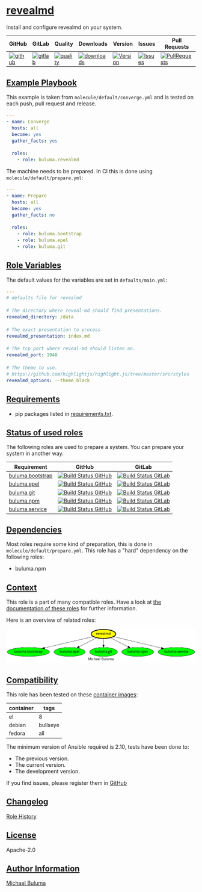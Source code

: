 # [revealmd](#revealmd)

Install and configure revealmd on your system.

|GitHub|GitLab|Quality|Downloads|Version|Issues|Pull Requests|
|------|------|-------|---------|-------|------|-------------|
|[![github](https://github.com/buluma/ansible-role-revealmd/workflows/Ansible%20Molecule/badge.svg)](https://github.com/buluma/ansible-role-revealmd/actions)|[![gitlab](https://gitlab.com/buluma/ansible-role-revealmd/badges/master/pipeline.svg)](https://gitlab.com/buluma/ansible-role-revealmd)|[![quality](https://img.shields.io/ansible/quality/)](https://galaxy.ansible.com/buluma/revealmd)|[![downloads](https://img.shields.io/ansible/role/d/)](https://galaxy.ansible.com/buluma/revealmd)|[![Version](https://img.shields.io/github/release/buluma/ansible-role-revealmd.svg)](https://github.com/buluma/ansible-role-revealmd/releases/)|[![Issues](https://img.shields.io/github/issues/buluma/ansible-role-revealmd.svg)](https://github.com/buluma/ansible-role-revealmd/issues/)|[![PullRequests](https://img.shields.io/github/issues-pr-closed-raw/buluma/ansible-role-revealmd.svg)](https://github.com/buluma/ansible-role-revealmd/pulls/)|

## [Example Playbook](#example-playbook)

This example is taken from `molecule/default/converge.yml` and is tested on each push, pull request and release.
```yaml
---
- name: Converge
  hosts: all
  become: yes
  gather_facts: yes

  roles:
    - role: buluma.revealmd
```

The machine needs to be prepared. In CI this is done using `molecule/default/prepare.yml`:
```yaml
---
- name: Prepare
  hosts: all
  become: yes
  gather_facts: no

  roles:
    - role: buluma.bootstrap
    - role: buluma.epel
    - role: buluma.git
```


## [Role Variables](#role-variables)

The default values for the variables are set in `defaults/main.yml`:
```yaml
---
# defaults file for revealmd

# The directory where reveal-md should find presentations.
revealmd_directory: /data

# The exact presentation to process
revealmd_presentation: index.md

# The tcp port where reveal-md should listen on.
revealmd_port: 1948

# The theme to use.
# https://github.com/highlightjs/highlight.js/tree/master/src/styles
revealmd_options: --theme black
```

## [Requirements](#requirements)

- pip packages listed in [requirements.txt](https://github.com/buluma/ansible-role-revealmd/blob/main/requirements.txt).

## [Status of used roles](#status-of-requirements)

The following roles are used to prepare a system. You can prepare your system in another way.

| Requirement | GitHub | GitLab |
|-------------|--------|--------|
|[buluma.bootstrap](https://galaxy.ansible.com/buluma/bootstrap)|[![Build Status GitHub](https://github.com/buluma/ansible-role-bootstrap/workflows/Ansible%20Molecule/badge.svg)](https://github.com/buluma/ansible-role-bootstrap/actions)|[![Build Status GitLab ](https://gitlab.com/buluma/ansible-role-bootstrap/badges/master/pipeline.svg)](https://gitlab.com/buluma/ansible-role-bootstrap)|
|[buluma.epel](https://galaxy.ansible.com/buluma/epel)|[![Build Status GitHub](https://github.com/buluma/ansible-role-epel/workflows/Ansible%20Molecule/badge.svg)](https://github.com/buluma/ansible-role-epel/actions)|[![Build Status GitLab ](https://gitlab.com/buluma/ansible-role-epel/badges/master/pipeline.svg)](https://gitlab.com/buluma/ansible-role-epel)|
|[buluma.git](https://galaxy.ansible.com/buluma/git)|[![Build Status GitHub](https://github.com/buluma/ansible-role-git/workflows/Ansible%20Molecule/badge.svg)](https://github.com/buluma/ansible-role-git/actions)|[![Build Status GitLab ](https://gitlab.com/buluma/ansible-role-git/badges/master/pipeline.svg)](https://gitlab.com/buluma/ansible-role-git)|
|[buluma.npm](https://galaxy.ansible.com/buluma/npm)|[![Build Status GitHub](https://github.com/buluma/ansible-role-npm/workflows/Ansible%20Molecule/badge.svg)](https://github.com/buluma/ansible-role-npm/actions)|[![Build Status GitLab ](https://gitlab.com/buluma/ansible-role-npm/badges/master/pipeline.svg)](https://gitlab.com/buluma/ansible-role-npm)|
|[buluma.service](https://galaxy.ansible.com/buluma/service)|[![Build Status GitHub](https://github.com/buluma/ansible-role-service/workflows/Ansible%20Molecule/badge.svg)](https://github.com/buluma/ansible-role-service/actions)|[![Build Status GitLab ](https://gitlab.com/buluma/ansible-role-service/badges/master/pipeline.svg)](https://gitlab.com/buluma/ansible-role-service)|

## [Dependencies](#dependencies)

Most roles require some kind of preparation, this is done in `molecule/default/prepare.yml`. This role has a "hard" dependency on the following roles:

- buluma.npm
## [Context](#context)

This role is a part of many compatible roles. Have a look at [the documentation of these roles](https://buluma.github.io/) for further information.

Here is an overview of related roles:

![dependencies](https://raw.githubusercontent.com/buluma/ansible-role-revealmd/png/requirements.png "Dependencies")

## [Compatibility](#compatibility)

This role has been tested on these [container images](https://hub.docker.com/u/buluma):

|container|tags|
|---------|----|
|el|8|
|debian|bullseye|
|fedora|all|

The minimum version of Ansible required is 2.10, tests have been done to:

- The previous version.
- The current version.
- The development version.



If you find issues, please register them in [GitHub](https://github.com/buluma/ansible-role-revealmd/issues)

## [Changelog](#changelog)

[Role History](https://github.com/buluma/ansible-role-revealmd/blob/master/CHANGELOG.md)

## [License](#license)

Apache-2.0

## [Author Information](#author-information)

[Michael Buluma](https://buluma.github.io/)
